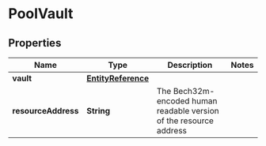 

# PoolVault


## Properties

| Name | Type | Description | Notes |
|------------ | ------------- | ------------- | -------------|
|**vault** | [**EntityReference**](EntityReference.md) |  |  |
|**resourceAddress** | **String** | The Bech32m-encoded human readable version of the resource address |  |



